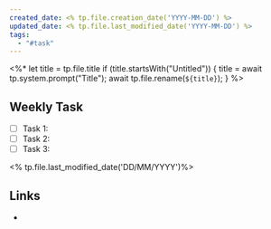 ```yaml
---
created_date: <% tp.file.creation_date('YYYY-MM-DD') %>
updated_date: <% tp.file.last_modified_date('YYYY-MM-DD') %>
tags:
  - "#task"
---
```

<%*
  let title = tp.file.title
  if (title.startsWith("Untitled")) {
    title = await tp.system.prompt("Title");
    await tp.file.rename(`${title}`);
  } 
%>
## Weekly Task

- [ ] Task 1: 
- [ ] Task 2:
- [ ] Task 3:

<% tp.file.last_modified_date('DD/MM/YYYY')%>
## Links
- 